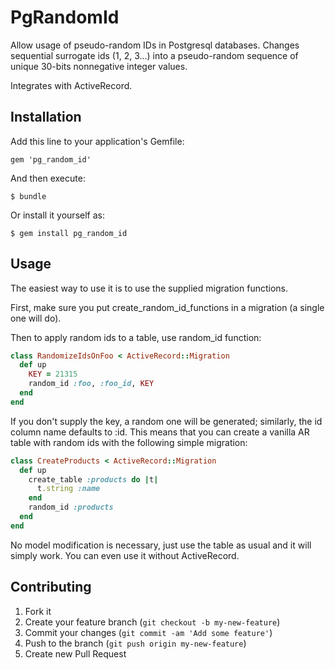 # PgRandomId

Allow usage of pseudo-random IDs in Postgresql databases.
Changes sequential surrogate ids (1, 2, 3...) into a pseudo-random
sequence of unique 30-bits nonnegative integer values.

Integrates with ActiveRecord.

## Installation

Add this line to your application's Gemfile:

    gem 'pg_random_id'

And then execute:

    $ bundle

Or install it yourself as:

    $ gem install pg_random_id

## Usage

The easiest way to use it is to use the supplied migration functions.

First, make sure you put
    create_random_id_functions
in a migration (a single one will do).

Then to apply random ids to a table, use random_id function:

```ruby
class RandomizeIdsOnFoo < ActiveRecord::Migration
  def up
    KEY = 21315
    random_id :foo, :foo_id, KEY
  end
end
```

If you don't supply the key, a random one will be generated;
similarly, the id column name defaults to :id. 
This means that you can create a vanilla AR table with random ids
with the following simple migration:

```ruby
class CreateProducts < ActiveRecord::Migration
  def up
    create_table :products do |t|
      t.string :name
    end
    random_id :products
  end
end
```

No model modification is necessary, just use the table as usual and it will simply work.
You can even use it without ActiveRecord.

## Contributing

1. Fork it
2. Create your feature branch (`git checkout -b my-new-feature`)
3. Commit your changes (`git commit -am 'Add some feature'`)
4. Push to the branch (`git push origin my-new-feature`)
5. Create new Pull Request
